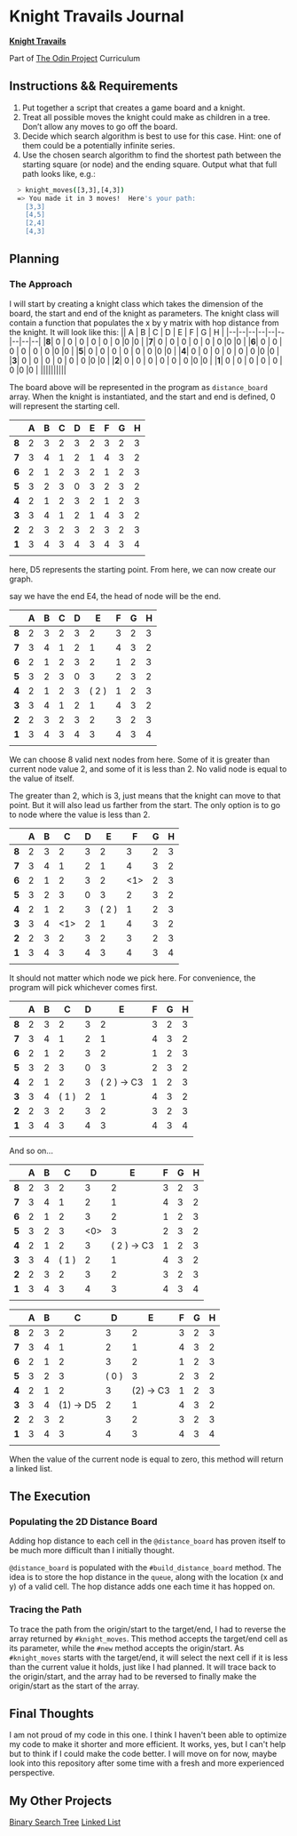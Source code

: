 
# Knight Travails Journal

__[Knight Travails](https://www.theodinproject.com/lessons/ruby-knights-travails)__

Part of [The Odin Project](https://www.theodinproject.com/) Curriculum



## Instructions && Requirements

1.  Put together a script that creates a game board and a knight.
2.  Treat all possible moves the knight could make as children in a tree. Don’t allow any moves to go off the board.
3.  Decide which search algorithm is best to use for this case. Hint: one of them could be a potentially infinite series.
4.  Use the chosen search algorithm to find the shortest path between the starting square (or node) and the ending square. Output what that full path looks like, e.g.:
```bash
  > knight_moves([3,3],[4,3])
  => You made it in 3 moves!  Here's your path:
    [3,3]
    [4,5]
    [2,4]
    [4,3]
```
## Planning
### The Approach
I will start by creating a knight class which takes the dimension of the board, the start and end of the knight as parameters. The knight class will contain a function that populates the x by y matrix with hop distance from the knight. It will look like this:
|| A | B | C | D | E | F | G | H |
|--|--|--|--|--|--|--|--|--|
|**8**| 0 | 0 | 0 | 0 | 0 | 0 |0 |0 |
|**7**| 0 | 0 | 0 | 0 | 0 | 0 |0 |0 |
|**6**| 0 | 0 | 0 | 0 | 0 | 0 |0 |0 |
|**5**| 0 | 0 | 0 | 0 | 0 | 0 |0 |0 |
|**4**| 0 | 0 | 0 | 0 | 0 | 0 |0 |0 |
|**3**| 0 | 0 | 0 | 0 | 0 | 0 |0 |0 |
|**2**| 0 | 0 | 0 | 0 | 0 | 0 |0 |0 |
|**1**| 0 | 0 | 0 | 0 | 0 | 0 |0 |0 |
||||||||||

The board above will be represented in the program as `distance_board` array. When the knight is instantiated, and the start and end is defined, 0 will represent the starting cell.

|| A | B | C | D | E | F | G | H |
|--|--|--|--|--|--|--|--|--|
|**8**| 2 | 3 | 2 | 3 | 2 | 3 | 2 | 3 |
|**7**| 3 | 4 | 1 | 2 | 1 | 4 | 3 | 2 |
|**6**| 2 | 1 | 2 | 3 | 2 | 1 | 2 | 3 |
|**5**| 3 | 2 | 3 | 0 | 3 | 2 | 3 | 2 |
|**4**| 2 | 1 | 2 | 3 | 2 | 1 | 2 | 3 |
|**3**| 3 | 4 | 1 | 2 | 1 | 4 | 3 | 2 |
|**2**| 2 | 3 | 2 | 3 | 2 | 3 | 2 | 3 |
|**1**| 3 | 4 | 3 | 4 | 3 | 4 | 3 | 4 |
||||||||||


here, D5 represents the starting point. From here, we can now create our graph.

say we have the end E4, the head of node will be the end.

|| A | B | C | D | E | F | G | H |
|--|--|--|--|--|--|--|--|--|
|**8**| 2 | 3 | 2 | 3 | 2 | 3 | 2 | 3 |
|**7**| 3 | 4 | 1 | 2 | 1 | 4 | 3 | 2 |
|**6**| 2 | 1 | 2 | 3 | 2 | 1 | 2 | 3 |
|**5**| 3 | 2 | 3 | 0 | 3 | 2 | 3 | 2 |
|**4**| 2 | 1 | 2 | 3 |( 2 )| 1 | 2 | 3 |
|**3**| 3 | 4 | 1 | 2 | 1 | 4 | 3 | 2 |
|**2**| 2 | 3 | 2 | 3 | 2 | 3 | 2 | 3 |
|**1**| 3 | 4 | 3 | 4 | 3 | 4 | 3 | 4 |
||||||||||

We can choose 8 valid next nodes from here. Some of it is greater than current node value 2, and some of it is less than 2. No valid node is equal to the value of itself.

The greater than 2, which is 3, just means that the knight can move to that point. But it will also lead us farther from the start. The only option is to go to node where the value is less than 2.

|| A | B | C | D | E | F | G | H |
|--|--|--|--|--|--|--|--|--|
|**8**| 2 | 3 | 2 | 3 | 2 | 3 | 2 | 3 |
|**7**| 3 | 4 | 1 | 2 | 1 | 4 | 3 | 2 |
|**6**| 2 | 1 | 2 | 3 | 2 | <1> | 2 | 3 |
|**5**| 3 | 2 | 3 | 0 | 3 | 2 | 3 | 2 |
|**4**| 2 | 1 | 2 | 3 |( 2 )| 1 | 2 | 3 |
|**3**| 3 | 4 | <1> | 2 | 1 | 4 | 3 | 2 |
|**2**| 2 | 3 | 2 | 3 | 2 | 3 | 2 | 3 |
|**1**| 3 | 4 | 3 | 4 | 3 | 4 | 3 | 4 |
||||||||||

It should not matter which node we pick here. For convenience, the program will pick whichever comes first.

|| A | B | C | D | E | F | G | H |
|--|--|--|--|--|--|--|--|--|
|**8**| 2 | 3 | 2 | 3 | 2 | 3 | 2 | 3 |
|**7**| 3 | 4 | 1 | 2 | 1 | 4 | 3 | 2 |
|**6**| 2 | 1 | 2 | 3 | 2 | 1 | 2 | 3 |
|**5**| 3 | 2 | 3 | 0 | 3 | 2 | 3 | 2 |
|**4**| 2 | 1 | 2 | 3 |( 2 ) -> C3| 1 | 2 | 3 |
|**3**| 3 | 4 | ( 1 ) | 2 | 1 | 4 | 3 | 2 |
|**2**| 2 | 3 | 2 | 3 | 2 | 3 | 2 | 3 |
|**1**| 3 | 4 | 3 | 4 | 3 | 4 | 3 | 4 |
||||||||||

And so on...

|| A | B | C | D | E | F | G | H |
|--|--|--|--|--|--|--|--|--|
|**8**| 2 | 3 | 2 | 3 | 2 | 3 | 2 | 3 |
|**7**| 3 | 4 | 1 | 2 | 1 | 4 | 3 | 2 |
|**6**| 2 | 1 | 2 | 3 | 2 | 1 | 2 | 3 |
|**5**| 3 | 2 | 3 | <0> | 3 | 2 | 3 | 2 |
|**4**| 2 | 1 | 2 | 3 |( 2 ) -> C3| 1 | 2 | 3 |
|**3**| 3 | 4 | ( 1 ) | 2 | 1 | 4 | 3 | 2 |
|**2**| 2 | 3 | 2 | 3 | 2 | 3 | 2 | 3 |
|**1**| 3 | 4 | 3 | 4 | 3 | 4 | 3 | 4 |
||||||||||

|| A | B | C | D | E | F | G | H |
|--|--|--|--|--|--|--|--|--|
|**8**| 2 | 3 | 2 | 3 | 2 | 3 | 2 | 3 |
|**7**| 3 | 4 | 1 | 2 | 1 | 4 | 3 | 2 |
|**6**| 2 | 1 | 2 | 3 | 2 | 1 | 2 | 3 |
|**5**| 3 | 2 | 3 | ( 0 ) | 3 | 2 | 3 | 2 |
|**4**| 2 | 1 | 2 | 3 |(2) -> C3| 1 | 2 | 3 |
|**3**| 3 | 4 | (1) -> D5 | 2 | 1 | 4 | 3 | 2 |
|**2**| 2 | 3 | 2 | 3 | 2 | 3 | 2 | 3 |
|**1**| 3 | 4 | 3 | 4 | 3 | 4 | 3 | 4 |
||||||||||

When the value of the current node is equal to zero, this method will return a linked list.

## The Execution

### Populating the 2D Distance Board
Adding hop distance to each cell in the `@distance_board` has proven itself to be much more difficult than I initially thought.

`@distance_board` is populated with the `#build_distance_board` method. The idea is to store the hop distance in the `queue`, along with the location (x and y) of a valid cell. The hop distance adds one each time it has hopped on.

### Tracing the Path
To trace the path from the origin/start to the target/end, I had to reverse the array returned by `#knight_moves`. This method accepts the target/end cell as its parameter, while the `#new` method accepts the origin/start. As `#knight_moves` starts with the target/end, it will select the next cell if it is less than the current value it holds, just like I had planned. It will trace back to the origin/start, and the array had to be reversed to finally make the origin/start as the start of the array.

## Final Thoughts

I am not proud of my code in this one. I think I haven't been able to optimize my code to make it shorter and more efficient. It works, yes, but I can't help but to think if I could make the code better. I will move on for now, maybe look into this repository after some time with a fresh and more experienced perspective.

## My Other Projects

[Binary Search Tree](https://github.com/CloudMojos/ruby-binary-search-tree)
[Linked List](https://github.com/CloudMojos/ruby-linked-list)


